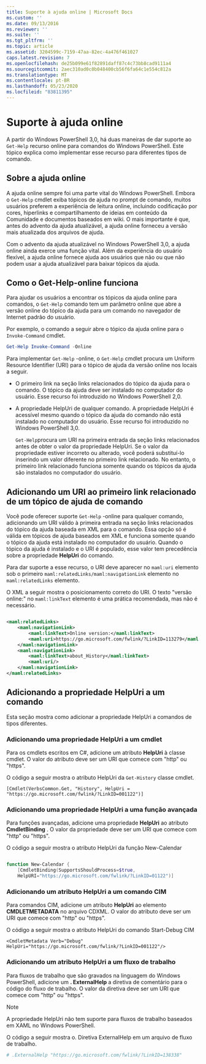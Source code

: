```yaml
---
title: Suporte à ajuda online | Microsoft Docs
ms.custom: ''
ms.date: 09/13/2016
ms.reviewer: ''
ms.suite: ''
ms.tgt_pltfrm: ''
ms.topic: article
ms.assetid: 3204599c-7159-47aa-82ec-4a476f461027
caps.latest.revision: 7
ms.openlocfilehash: de25b099e61f82891daff87c4c73bb8cad9111a4
ms.sourcegitcommit: 2aec310ad0c0b048400cb56f6fa64c1e554c812a
ms.translationtype: MT
ms.contentlocale: pt-BR
ms.lasthandoff: 05/23/2020
ms.locfileid: "83811395"
---
```

# <a name="supporting-online-help"></a>Suporte à ajuda online

A partir do Windows PowerShell 3,0, há duas maneiras de dar suporte ao `Get-Help` recurso online para comandos do Windows PowerShell. Este tópico explica como implementar esse recurso para diferentes tipos de comando.

## <a name="about-online-help"></a>Sobre a ajuda online

A ajuda online sempre foi uma parte vital do Windows PowerShell. Embora o `Get-Help` cmdlet exiba tópicos de ajuda no prompt de comando, muitos usuários preferem a experiência de leitura online, incluindo codificação por cores, hiperlinks e compartilhamento de ideias em conteúdo da Comunidade e documentos baseados em wiki. O mais importante é que, antes do advento da ajuda atualizável, a ajuda online forneceu a versão mais atualizada dos arquivos de ajuda.

Com o advento da ajuda atualizável no Windows PowerShell 3,0, a ajuda online ainda exerce uma função vital. Além da experiência do usuário flexível, a ajuda online fornece ajuda aos usuários que não ou que não podem usar a ajuda atualizável para baixar tópicos da ajuda.

## <a name="how-get-help--online-works"></a>Como o Get-Help-online funciona

Para ajudar os usuários a encontrar os tópicos da ajuda online para comandos, o `Get-Help` comando tem um parâmetro online que abre a versão online do tópico da ajuda para um comando no navegador de Internet padrão do usuário.

Por exemplo, o comando a seguir abre o tópico da ajuda online para o `Invoke-Command` cmdlet.

```powershell
Get-Help Invoke-Command -Online
```

Para implementar `Get-Help` -online, o `Get-Help` cmdlet procura um Uniform Resource Identifier (URI) para o tópico de ajuda da versão online nos locais a seguir.

- O primeiro link na seção links relacionados do tópico da ajuda para o comando. O tópico da ajuda deve ser instalado no computador do usuário. Esse recurso foi introduzido no Windows PowerShell 2,0.

- A propriedade HelpUri de qualquer comando. A propriedade HelpUri é acessível mesmo quando o tópico da ajuda do comando não está instalado no computador do usuário. Esse recurso foi introduzido no Windows PowerShell 3,0.

  `Get-Help`procura um URI na primeira entrada da seção links relacionados antes de obter o valor da propriedade HelpUri. Se o valor da propriedade estiver incorreto ou alterado, você poderá substituí-lo inserindo um valor diferente no primeiro link relacionado. No entanto, o primeiro link relacionado funciona somente quando os tópicos da ajuda são instalados no computador do usuário.

## <a name="adding-a-uri-to-the-first-related-link-of-a-command-help-topic"></a>Adicionando um URI ao primeiro link relacionado de um tópico de ajuda de comando

Você pode oferecer suporte `Get-Help` -online para qualquer comando, adicionando um URI válido à primeira entrada na seção links relacionados do tópico da ajuda baseada em XML para o comando. Essa opção só é válida em tópicos de ajuda baseados em XML e funciona somente quando o tópico da ajuda está instalado no computador do usuário. Quando o tópico da ajuda é instalado e o URI é populado, esse valor tem precedência sobre a propriedade **HelpUri** do comando.

Para dar suporte a esse recurso, o URI deve aparecer no `maml:uri` elemento sob o primeiro `maml:relatedLinks/maml:navigationLink` elemento no `maml:relatedLinks` elemento.

O XML a seguir mostra o posicionamento correto do URI. O texto "versão online:" no `maml:linkText` elemento é uma prática recomendada, mas não é necessário.

```xml

<maml:relatedLinks>
    <maml:navigationLink>
        <maml:linkText>Online version:</maml:linkText>
        <maml:uri>https://go.microsoft.com/fwlink/?LinkID=113279</maml:uri>
    </maml:navigationLink>
    <maml:navigationLink>
        <maml:linkText>about_History</maml:linkText>
        <maml:uri/>
    </maml:navigationLink>
</maml:relatedLinks>
```

## <a name="adding-the-helpuri-property-to-a-command"></a>Adicionando a propriedade HelpUri a um comando

Esta seção mostra como adicionar a propriedade HelpUri a comandos de tipos diferentes.

### <a name="adding-a-helpuri-property-to-a-cmdlet"></a>Adicionando uma propriedade HelpUri a um cmdlet

Para os cmdlets escritos em C#, adicione um atributo **HelpUri** à classe cmdlet. O valor do atributo deve ser um URI que comece com "http" ou "https".

O código a seguir mostra o atributo HelpUri da `Get-History` classe cmdlet.

```
[Cmdlet(VerbsCommon.Get, "History", HelpUri = "https://go.microsoft.com/fwlink/?LinkID=001122")]
```

### <a name="adding-a-helpuri-property-to-an-advanced-function"></a>Adicionando uma propriedade HelpUri a uma função avançada

Para funções avançadas, adicione uma propriedade **HelpUri** ao atributo **CmdletBinding** . O valor da propriedade deve ser um URI que comece com "http" ou "https".

O código a seguir mostra o atributo HelpUri da função New-Calendar

```powershell

function New-Calendar {
    [CmdletBinding(SupportsShouldProcess=$true,
    HelpURI="https://go.microsoft.com/fwlink/?LinkID=01122")]
```

### <a name="adding-a-helpuri-attribute-to-a-cim-command"></a>Adicionando um atributo HelpUri a um comando CIM

Para comandos CIM, adicione um atributo **HelpUri** ao elemento **CMDLETMETADATA** no arquivo CDXML. O valor do atributo deve ser um URI que comece com "http" ou "https".

O código a seguir mostra o atributo HelpUri do comando Start-Debug CIM

```
<CmdletMetadata Verb="Debug" HelpUri="https://go.microsoft.com/fwlink/?LinkID=001122"/>
```

### <a name="adding-a-helpuri-attribute-to-a-workflow"></a>Adicionando um atributo HelpUri a um fluxo de trabalho

Para fluxos de trabalho que são gravados na linguagem do Windows PowerShell, adicione um **. ExternalHelp** a diretiva de comentário para o código do fluxo de trabalho. O valor da diretiva deve ser um URI que comece com "http" ou "https".

> [!NOTE]
> A propriedade HelpUri não tem suporte para fluxos de trabalho baseados em XAML no Windows PowerShell.

O código a seguir mostra o. Diretiva ExternalHelp em um arquivo de fluxo de trabalho.

```powershell
# .ExternalHelp "https://go.microsoft.com/fwlink/?LinkID=138338"
```
